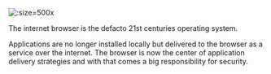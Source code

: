 ![](img/social.png ":size=500x")

The internet browser is the defacto 21st centuries operating system.  

Applications are no longer installed locally but delivered to the browser as a service over the internet.  The browser is now the center of application delivery strategies and with that comes a big responsibility for security.
